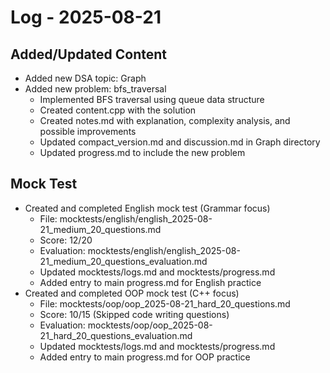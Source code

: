 # Log - 2025-08-21

## Added/Updated Content

- Added new DSA topic: Graph
- Added new problem: bfs_traversal
  - Implemented BFS traversal using queue data structure
  - Created content.cpp with the solution
  - Created notes.md with explanation, complexity analysis, and possible improvements
  - Updated compact_version.md and discussion.md in Graph directory
  - Updated progress.md to include the new problem

## Mock Test
- Created and completed English mock test (Grammar focus)
  - File: mocktests/english/english_2025-08-21_medium_20_questions.md
  - Score: 12/20
  - Evaluation: mocktests/english/english_2025-08-21_medium_20_questions_evaluation.md
  - Updated mocktests/logs.md and mocktests/progress.md
  - Added entry to main progress.md for English practice
- Created and completed OOP mock test (C++ focus)
  - File: mocktests/oop/oop_2025-08-21_hard_20_questions.md
  - Score: 10/15 (Skipped code writing questions)
  - Evaluation: mocktests/oop/oop_2025-08-21_hard_20_questions_evaluation.md
  - Updated mocktests/logs.md and mocktests/progress.md
  - Added entry to main progress.md for OOP practice